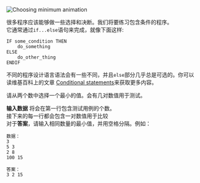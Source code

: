 <div class="text-center">
	<img src="http://s5.postimg.org/j3mtrsuk7/min_of_two.gif" alt="Choosing minimum animation"/>
</div>

很多程序应该能够做一些选择和决断。我们将要练习包含条件的程序。    
它通常通过`if...else`语句来完成，就像下面这样:   

    IF some_condition THEN
	    do_something
	ELSE
	    do_other_thing
	ENDIF

不同的程序设计语言语法会有一些不同，并且`else`部分几乎总是可选的。你可以读维基百科上的文章
[Conditional statements][cond]来获取更多内容。     

[cond]: http://en.wikipedia.org/wiki/Conditional_(computer_programming)

请从两个数中选择一个最小的值。会有几对数值用于测试。   

**输入数据** 将会在第一行包含测试用例的个数。     
接下来的每一行都会包含一对数值用于比较     
对于**答案**，请输入相同数量的最小值，并用空格分隔。例如：    

    数据：
    3
    5 3
    2 8
    100 15
    
    答案：
    3 2 15
